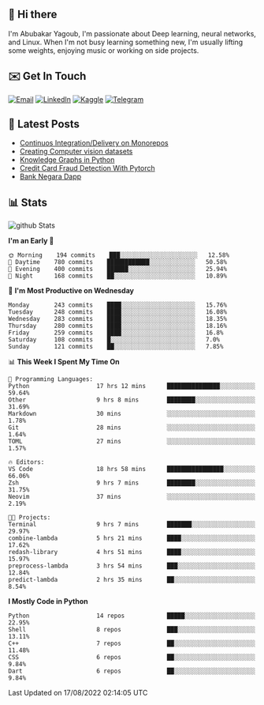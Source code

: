 ## 👋 Hi there

I'm Abubakar Yagoub, I'm passionate about Deep learning, neural networks, and
Linux. When I'm not busy learning something new, I'm usually lifting some
weights, enjoying music or working on side projects.

## ✉️ Get In Touch

[![Email](https://img.shields.io/badge/Email-f1f1f1?style=for-the-badge&logo=gmail&logoColor=0f111a)](mailto:hi@blacksuan19.dev)
[![LinkedIn](https://img.shields.io/badge/LinkedIn-0077B5?style=for-the-badge&logo=linkedin&logoColor=white)](https://www.linkedin.com/in/blacksuan19/)
[![Kaggle](https://img.shields.io/badge/Kaggle-5acfff?style=for-the-badge&logo=kaggle&logoColor=white)](http://kaggle.com/abubakaryagob/)
[![Telegram](https://img.shields.io/badge/Telegram-2CA5E0?style=for-the-badge&logo=telegram&logoColor=white)](https://t.me/blacksuan19)

## 📩 Latest Posts

<!-- BLOG-POST-LIST:START -->
- [Continuos Integration/Delivery on Monorepos](http://blacksuan19.dev/blog/github-actions-monorepos/)
- [Creating Computer vision datasets](http://blacksuan19.dev/blog/creating-datasets/)
- [Knowledge Graphs in Python](http://blacksuan19.dev/projects/Knowledge_Graphs/)
- [Credit Card Fraud Detection With Pytorch](http://blacksuan19.dev/projects/credit-card-fraud-detection-with-pytorch/)
- [Bank Negara Dapp](http://blacksuan19.dev/projects/bank-negara/)
<!-- BLOG-POST-LIST:END -->

## 📊 Stats

![github Stats](https://github-readme-stats.vercel.app/api?username=blacksuan19&theme=github_dark&show_icons=true&count_private=true&custom_title=Github%20Stats&hide_border=true)

<!--START_SECTION:waka-->
**I'm an Early 🐤** 

```text
🌞 Morning    194 commits    ███░░░░░░░░░░░░░░░░░░░░░░   12.58% 
🌆 Daytime    780 commits    ████████████░░░░░░░░░░░░░   50.58% 
🌃 Evening    400 commits    ██████░░░░░░░░░░░░░░░░░░░   25.94% 
🌙 Night      168 commits    ██░░░░░░░░░░░░░░░░░░░░░░░   10.89%

```
📅 **I'm Most Productive on Wednesday** 

```text
Monday       243 commits    ████░░░░░░░░░░░░░░░░░░░░░   15.76% 
Tuesday      248 commits    ████░░░░░░░░░░░░░░░░░░░░░   16.08% 
Wednesday    283 commits    ████░░░░░░░░░░░░░░░░░░░░░   18.35% 
Thursday     280 commits    ████░░░░░░░░░░░░░░░░░░░░░   18.16% 
Friday       259 commits    ████░░░░░░░░░░░░░░░░░░░░░   16.8% 
Saturday     108 commits    █░░░░░░░░░░░░░░░░░░░░░░░░   7.0% 
Sunday       121 commits    ██░░░░░░░░░░░░░░░░░░░░░░░   7.85%

```


📊 **This Week I Spent My Time On** 

```text
💬 Programming Languages: 
Python                   17 hrs 12 mins      ███████████████░░░░░░░░░░   59.64% 
Other                    9 hrs 8 mins        ████████░░░░░░░░░░░░░░░░░   31.69% 
Markdown                 30 mins             ░░░░░░░░░░░░░░░░░░░░░░░░░   1.78% 
Git                      28 mins             ░░░░░░░░░░░░░░░░░░░░░░░░░   1.64% 
TOML                     27 mins             ░░░░░░░░░░░░░░░░░░░░░░░░░   1.57%

🔥 Editors: 
VS Code                  18 hrs 58 mins      ████████████████░░░░░░░░░   66.06% 
Zsh                      9 hrs 7 mins        ████████░░░░░░░░░░░░░░░░░   31.75% 
Neovim                   37 mins             ░░░░░░░░░░░░░░░░░░░░░░░░░   2.19%

🐱‍💻 Projects: 
Terminal                 9 hrs 7 mins        ███████░░░░░░░░░░░░░░░░░░   29.97% 
combine-lambda           5 hrs 21 mins       ████░░░░░░░░░░░░░░░░░░░░░   17.62% 
redash-library           4 hrs 51 mins       ████░░░░░░░░░░░░░░░░░░░░░   15.97% 
preprocess-lambda        3 hrs 54 mins       ███░░░░░░░░░░░░░░░░░░░░░░   12.84% 
predict-lambda           2 hrs 35 mins       ██░░░░░░░░░░░░░░░░░░░░░░░   8.54%

```

**I Mostly Code in Python** 

```text
Python                   14 repos            █████░░░░░░░░░░░░░░░░░░░░   22.95% 
Shell                    8 repos             ███░░░░░░░░░░░░░░░░░░░░░░   13.11% 
C++                      7 repos             ██░░░░░░░░░░░░░░░░░░░░░░░   11.48% 
CSS                      6 repos             ██░░░░░░░░░░░░░░░░░░░░░░░   9.84% 
Dart                     6 repos             ██░░░░░░░░░░░░░░░░░░░░░░░   9.84%

```



 Last Updated on 17/08/2022 02:14:05 UTC
<!--END_SECTION:waka-->
